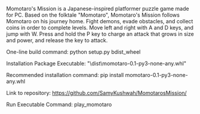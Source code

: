 Momotaro's Mission is a Japanese-inspired platformer puzzle game made for PC. Based on the folktale "Momotaro", Momotaro's Mission follows Momotaro on his journey home. Fight demons, evade obstacles, and collect coins in order to complete levels. Move left and right with A and D keys, and jump with W. Press and hold the P key to charge an attack that grows in size and power, and release the key to attack.

One-line build command:
python setup.py bdist_wheel

Installation Package Executable:
"\dist\momotaro-0.1-py3-none-any.whl"

Recommended installation command: pip install momotaro-0.1-py3-none-any.whl

Link to repository:
https://github.com/SamyKushwah/MomotarosMission/

Run Executable Command:
play_momotaro
